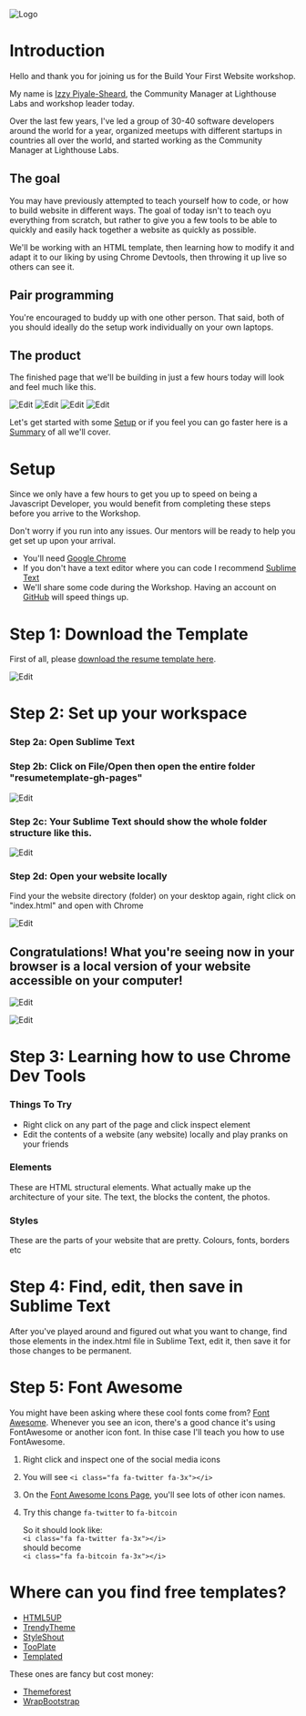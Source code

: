 ![Logo](/assets/lhl-logo.png)

# Introduction

Hello and thank you for joining us for the Build Your First Website workshop.

My name is [Izzy Piyale-Sheard](http://twitter.com/izzydoesizzy), the Community Manager at Lighthouse Labs and workshop leader today.

Over the last few years, I've led a group of 30-40 software developers around the world for a year, organized meetups with different startups in countries all over the world, and started working as the Community Manager at Lighthouse Labs.


## The goal

You may have previously attempted to teach yourself how to code, or how to build website in different ways. The goal of today isn't to teach oyu everything from scratch, but rather to give you a few tools to be able to quickly and easily hack together a website as quickly as possible.

We'll be working with an HTML template, then learning how to modify it and adapt it to our liking by using Chrome Devtools, then throwing it up live so others can see it.

## Pair programming

You're encouraged to buddy up with one other person. That said, both of you should ideally do the setup work individually on your own laptops.

## The product

The finished page that we'll be building in just a few hours today will look and feel much like this.

![Edit](/assets/image1.png)
![Edit](/assets/image2.png)
![Edit](/assets/image3.png) 
![Edit](/assets/image4.png)

Let's get started with some [Setup](content/setup/README.md) or if you feel you can go faster here is a [Summary](SUMMARY.md) of all we'll cover.

# Setup

Since we only have a few hours to get you up to speed on being a Javascript Developer, you would benefit from completing these steps before you arrive to the Workshop.

Don't worry if you run into any issues.  Our mentors will be ready to help you get set up upon your arrival.

* You'll need [Google Chrome](https://www.google.com/chrome/browser/desktop/index.html)
* If you don't have a text editor where you can code I recommend [Sublime Text](http://sublimetext.com)
* We'll share some code during the Workshop. Having an account on [GitHub](http://github.com) will speed things up.

# Step 1: Download the Template

First of all, please [download the resume template here](https://github.com/izzydoesizzy/resumetemplate).

![Edit](/assets/download.png)

# Step 2: Set up your workspace

### Step 2a: Open Sublime Text
### Step 2b: Click on File/Open then open the entire folder "resumetemplate-gh-pages"

![Edit](/assets/openfolder.png)

### Step 2c: Your Sublime Text should show the whole folder structure like this. 

![Edit](/assets/folderstructure.png)

### Step 2d: Open your website locally

Find your the website directory (folder) on your desktop again, right click on "index.html" and open with Chrome

![Edit](/assets/indexhtml.png)


## Congratulations! What you're seeing now in your browser is a local version of your website accessible on your computer!
![Edit](/assets/indexhtml.png)

![Edit](/assets/local.png)

# Step 3: Learning how to use Chrome Dev Tools

### Things To Try
* Right click on any part of the page and click inspect element
* Edit the contents of a website (any website) locally and play pranks on your friends

### Elements
These are HTML structural elements. What actually make up the architecture of your site. The text, the blocks the content, the photos.

### Styles
These are the parts of your website that are pretty. Colours, fonts, borders etc

# Step 4: Find, edit, then save in Sublime Text
After you've played around and figured out what you want to change, find those elements in the index.html file in Sublime Text, edit it, then save it for those changes to be permanent.


# Step 5: Font Awesome 
You might have been asking where these cool fonts come from? [Font Awesome](http://fontawesome.io/icons/). Whenever you see an icon, there's a good chance it's using FontAwesome or another icon font. In thise case I'll teach you how to use FontAwesome.

1. Right click and inspect one of the social media icons
2. You will see ```<i class="fa fa-twitter fa-3x"></i>```
3. On the [Font Awesome Icons Page](http://fontawesome.io/icons/), you'll see lots of other icon names. 
4. Try this change ```fa-twitter``` to ```fa-bitcoin```   
   
   So it should look like:   
```<i class="fa fa-twitter fa-3x"></i>```   
should become   
   ```<i class="fa fa-bitcoin fa-3x"></i>```



# Where can you find free templates?

* [HTML5UP](http://html5up.com)
* [TrendyTheme](https://trendytheme.net/items/category/html/)
* [StyleShout](https://www.styleshout.com/free-templates/)
* [TooPlate](http://www.tooplate.com/)
* [Templated](https://templated.co/)

These ones are fancy but cost money:
* [Themeforest](https://themeforest.net/category/site-templates/personal?sort=trending/?ref=ipiyale)
* [WrapBootstrap](https://wrapbootstrap.com/themes/landing-pages)


